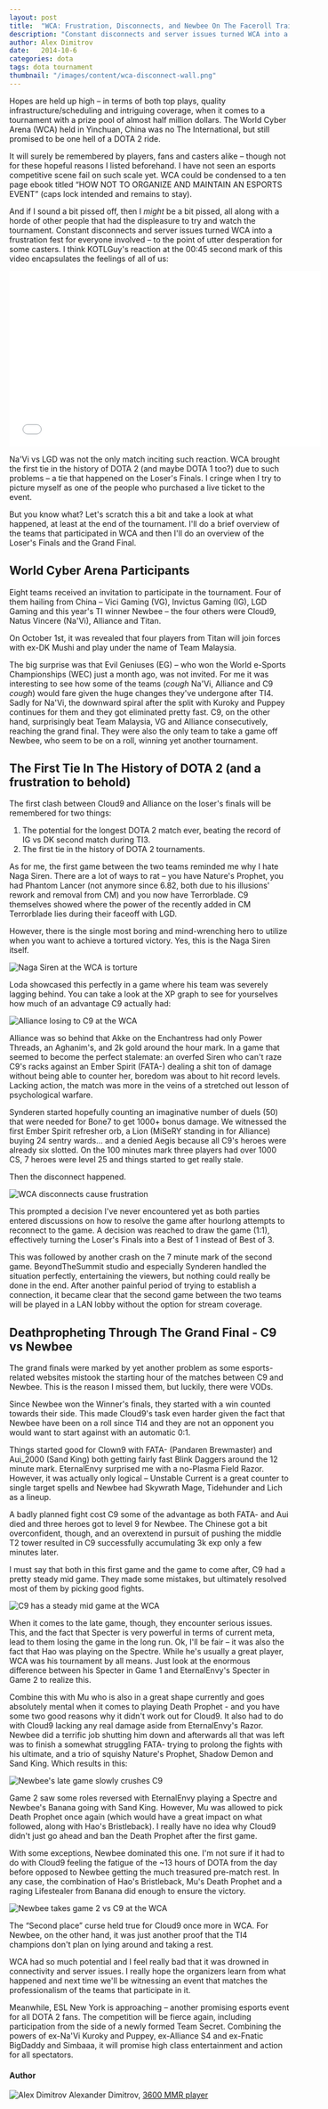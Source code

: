 ```yaml
---
layout: post
title:  "WCA: Frustration, Disconnects, and Newbee On The Faceroll Train Again"
description: "Constant disconnects and server issues turned WCA into a frustration fest for everyone involved – to the point of utter desperation for some casters."
author: Alex Dimitrov
date:   2014-10-6 
categories: dota
tags: dota tournament
thumbnail: "/images/content/wca-disconnect-wall.png"
---
```


Hopes are held up high – in terms of both top plays, quality infrastructure/scheduling and intriguing coverage, when it comes to a tournament with a prize pool of almost half million dollars. The World Cyber Arena (WCA) held in Yinchuan, China was no The International, but still promised to be one hell of a DOTA 2 ride.

It will surely be remembered by players, fans and casters alike – though not for these hopeful reasons I listed beforehand. I have not seen an esports competitive scene fail on such scale yet. WCA could be condensed to a ten page ebook titled “HOW NOT TO ORGANIZE AND MAINTAIN AN ESPORTS EVENT” (caps lock intended and remains to stay).

And if I sound a bit pissed off, then I <em>might</em> be a bit pissed, all along with a horde of other people that had the displeasure to try and watch the tournament. Constant disconnects and server issues turned WCA into a frustration fest for everyone involved – to the point of utter desperation for some casters. I think KOTLGuy's reaction at the 00:45 second mark of this video encapsulates the feelings of all of us:

<iframe width="560" height="315" src="//www.youtube.com/embed/oPcVxtHOb_Q" frameborder="0" allowfullscreen></iframe>

Na'Vi vs LGD was not the only match inciting such reaction. WCA brought the first tie in the history of DOTA 2 (and maybe DOTA 1 too?) due to such problems – a tie that happened on the Loser's Finals. I cringe when I try to picture myself as one of the people who purchased a live ticket to the event.

But you know what? Let's scratch this a bit and take a look at what happened, at least at the end of the tournament. I'll do a brief overview of the teams that participated in WCA and then I'll do an overview of the Loser's Finals and the Grand Final.

## World Cyber Arena Participants

Eight teams received an invitation to participate in the tournament. Four of them hailing from China – Vici Gaming (VG), Invictus Gaming (IG), LGD Gaming and this year's TI winner Newbee – the four others were Cloud9, Natus Vincere (Na'Vi), Alliance and Titan.

On October 1st, it was revealed that four players from Titan will join forces with ex-DK Mushi and play under the name of Team Malaysia.

The big surprise was that Evil Geniuses (EG) – who won the World e-Sports Championships (WEC) just a month ago, was not invited. For me it was interesting to see how some of the teams (*cough* Na'Vi, Alliance and C9 *cough*) would fare given the huge changes they've undergone after TI4. Sadly for Na'Vi, the downward spiral after the split with Kuroky and Puppey continues for them and they got eliminated pretty fast. C9, on the other hand, surprisingly beat Team Malaysia, VG and Alliance consecutively, reaching the grand final. They were also the only team to take a game off Newbee, who seem to be on a roll, winning yet another tournament.

## The First Tie In The History of DOTA 2 (and a frustration to behold)

The first clash between Cloud9 and Alliance on the loser's finals will be remembered for two things:

<ol>
  <li>The potential for the longest DOTA 2 match ever, beating the record of IG vs DK second match during TI3.</li>
  <li>The first tie in the history of DOTA 2 tournaments.</li>
</ol>

As for me, the first game between the two teams reminded me why I hate Naga Siren. There are a lot of ways to rat – you have Nature's Prophet, you had Phantom Lancer (not anymore since 6.82, both due to his illusions' rework and removal from CM) and you now have Terrorblade. C9 themselves showed where the power of the recently added in CM Terrorblade lies during their faceoff with LGD.

However, there is the single most boring and mind-wrenching hero to utilize when you want to achieve a tortured victory. Yes, this is the Naga Siren itself.

![Naga Siren at the WCA is torture](/images/content/wca-naga-siren.jpg)

Loda showcased this perfectly in a game where his team was severely lagging behind. You can take a look at the XP graph to see for yourselves how much of an advantage C9 actually had:

![Alliance losing to C9 at the WCA](/images/content/c9-advantage-wca.png)

Alliance was so behind that Akke on the Enchantress had only Power Threads, an Aghanim's, and 2k gold around the hour mark. In a game that seemed to become the perfect stalemate: an overfed Siren who can't raze C9's racks against an Ember Spirit (FATA-) dealing a shit ton of damage without being able to counter her, boredom was about to hit record levels. Lacking action, the match was more in the veins of a stretched out lesson of psychological warfare.

Synderen started hopefully counting an imaginative number of duels (50) that were needed for Bone7 to get 1000+ bonus damage. We witnessed the first Ember Spirit refresher orb, a Lion (MiSeRY standing in for Alliance) buying 24 sentry wards… and a denied Aegis because all C9's heroes were already six slotted. On the 100 minutes mark three players had over 1000 CS, 7 heroes were level 25 and things started to get really stale.

Then the disconnect happened.

![WCA disconnects cause frustration](/images/content/wca-disconnect-wall.png)

This prompted a decision I've never encountered yet as both parties entered discussions on how to resolve the game after hourlong attempts to reconnect to the game. A decision was reached to draw the game (1:1), effectively turning the Loser's Finals into a Best of 1 instead of Best of 3.

This was followed by another crash on the 7 minute mark of the second game. BeyondTheSummit studio and especially Synderen handled the situation perfectly, entertaining the viewers, but nothing could really be done in the end. After another painful period of trying to establish a connection, it became clear that the second game between the two teams will be played in a LAN lobby without the option for stream coverage.

## Deathpropheting Through The Grand Final - C9 vs Newbee

The grand finals were marked by yet another problem as some esports-related websites mistook the starting hour of the matches between C9 and Newbee. This is the reason I missed them, but luckily, there were VODs.

Since Newbee won the Winner's finals, they started with a win counted towards their side. This made Cloud9's task even harder given the fact that Newbee have been on a roll since TI4 and they are not an opponent you would want to start against with an automatic 0:1.

Things started good for Clown9 with FATA- (Pandaren Brewmaster) and Aui_2000 (Sand King) both getting fairly fast Blink Daggers around the 12 minute mark. EternalEnvy surprised me with a no-Plasma Field Razor. However, it was actually only logical – Unstable Current is a great counter to single target spells and Newbee had Skywrath Mage, Tidehunder and Lich as a lineup.

A badly planned fight cost C9 some of the advantage as both FATA- and Aui died and three heroes got to level 9 for Newbee. The Chinese got a bit overconfident, though, and an overextend in pursuit of pushing the middle T2 tower resulted in C9 successfully accumulating 3k exp only a few minutes later.

I must say that both in this first game and the game to come after, C9 had a pretty steady mid game. They made some mistakes, but ultimately resolved most of them by picking good fights.

![C9 has a steady mid game at the WCA](/images/content/c9-steady-mid-game.png)

When it comes to the late game, though, they encounter serious issues. This, and the fact that Specter is very powerful in terms of current meta, lead to them losing the game in the long run. Ok, I'll be fair – it was also the fact that Hao was playing on the Spectre. While he's usually a great player, WCA was his tournament by all means. Just look at the enormous difference between his Specter in Game 1 and EternalEnvy's Specter in Game 2 to realize this.

Combine this with Mu who is also in a great shape currently and goes absolutely mental when it comes to playing Death Prophet - and you have some two good reasons why it didn't work out for Cloud9. It also had to do with Cloud9 lacking any real damage aside from EternalEnvy's Razor. Newbee did a terrific job shutting him down and afterwards all that was left was to finish a somewhat struggling FATA- trying to prolong the fights with his ultimate, and a trio of squishy Nature's Prophet, Shadow Demon and Sand King. Which results in this:

![Newbee's late game slowly crushes C9](/images/content/newbee-late-game-beat-c9.png)

Game 2 saw some roles reversed with EternalEnvy playing a Spectre and Newbee's Banana going with Sand King. However, Mu was allowed to pick Death Prophet once again (which would have a great impact on what followed, along with Hao's Bristleback). I really have no idea why Cloud9 didn't just go ahead and ban the Death Prophet after the first game.

With some exceptions, Newbee dominated this one. I'm not sure if it had to do with Cloud9 feeling the fatigue of the ~13 hours of DOTA from the day before opposed to Newbee getting the much treasured pre-match rest. In any case, the combination of Hao's Bristleback, Mu's Death Prophet and a raging Lifestealer from Banana did enough to ensure the victory.

![Newbee takes game 2 vs C9 at the WCA](/images/content/newbee-vs-c9-game-2-win.png)

The “Second place” curse held true for Cloud9 once more in WCA. For Newbee, on the other hand, it was just another proof that the TI4 champions don't plan on lying around and taking a rest.

WCA had so much potential and I feel really bad that it was drowned in connectivity and server issues. I really hope the organizers learn from what happened and next time we'll be witnessing an event that matches the professionalism of the teams that participate in it.

Meanwhile, ESL New York is approaching – another promising esports event for all DOTA 2 fans. The competition will be fierce again, including participation from the side of a newly formed Team Secret. Combining the powers of ex-Na'Vi Kuroky and Puppey, ex-Alliance S4 and ex-Fnatic BigDaddy and Simbaaa, it will promise high class entertainment and action for all spectators.

#### Author

![Alex Dimitrov](https://odesk-prod-portraits.s3.amazonaws.com/Users:xanderdi:PortraitUrl_100?AWSAccessKeyId=1XVAX3FNQZAFC9GJCFR2&Expires=2147483647&Signature=H1JpjAmGNcCnRphLdBmJLwkIhfk%3D&1412137708)
  Alexander Dimitrov, <a href="http://www.dotabuff.com/players/109464717">3600 MMR player</a> 
